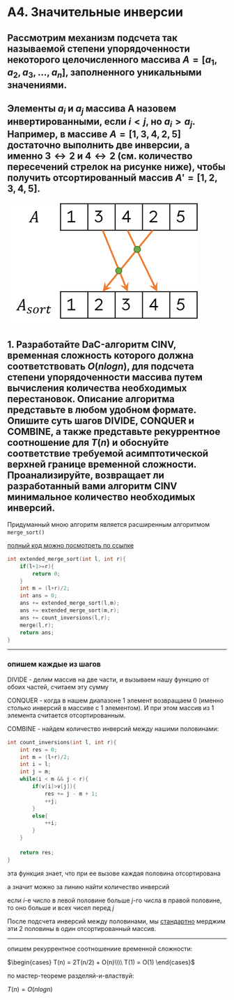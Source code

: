 # А4. Значительные инверсии

## Рассмотрим механизм подсчета так называемой степени упорядоченности некоторого целочисленного массива $A = [a_1, a_2, a_3, ..., a_n]$, заполненного уникальными значениями.

## Элементы $a_i$ и $a_j$ массива A назовем инвертированными, если $i < j$, но $a_i > a_j$. Например, в массиве $A = [1, 3, 4, 2, 5]$  достаточно выполнить две инверсии, а именно $3 ↔ 2$ и $4 ↔ 2$  (см. количество пересечений стрелок на рисунке ниже), чтобы получить отсортированный массив $A' = [1, 2, 3, 4, 5]$.

![alt text](assets/image-2.png)

## 1. Разработайте DaC-алгоритм CINV, временная сложность которого должна соответствовать $O(n log n)$, для подсчета степени упорядоченности массива путем вычисления количества необходимых перестановок. Описание алгоритма представьте в любом удобном формате. Опишите суть шагов DIVIDE, CONQUER и COMBINE, а также представьте рекуррентное соотношение для $T(n)$ и обоснуйте соответствие требуемой асимптотической верхней границе временной сложности. Проанализируйте, возвращает ли разработанный вами алгоритм СINV минимальное количество необходимых инверсий.

Придуманный мною алгоритм является расширенным алгоритмом ```merge_sort()```

[полный код можно посмотреть по ссылке](https://github.com/Babushkin05/HSE_SE_ALGO/blob/main/BDZ2/A4-annex.cpp)



```cpp
int extended_merge_sort(int l, int r){
    if(l+1>=r){ 
        return 0;
    }
    int m = (l+r)/2;
    int ans = 0;
    ans += extended_merge_sort(l,m);
    ans += extended_merge_sort(m,r);
    ans += count_inversions(l,r);
    merge(l,r);
    return ans;
}
```
-----
### опишем каждые из шагов

DIVIDE - делим массив на две части, и вызываем нашу функцию от обоих частей, считаем эту сумму 

CONQUER - когда в нашем диапазоне 1 элемент возвращаем 0 (именно столько инверсий в массиве с 1 элементом). И при этом массив из 1 элемента считается отсортированным.

COMBINE - найдем количество инверсий между нашими половинами:


```cpp
int count_inversions(int l, int r){
    int res = 0;
    int m = (l+r)/2;
    int i = l;
    int j = m;
    while(i < m && j < r){
        if(v[i]>v[j]){
            res += j - m + 1;
            ++j;
        }
        else{
            ++i;
        }
    }

    return res;
}
```

эта функция знает, что при ее вызове каждая половина отсортирована

а значит можно за линию найти количество инверсий

если $i$-е число в левой половине больше $j$-го числа в правой половине, то оно больше и всех чисел перед $j$

После подсчета инверсий между половинами, мы [стандартно](https://github.com/Babushkin05/HSE_SE_ALGO/blob/main/BDZ2/A4-annex.cpp) мерджим эти 2 половины в один отсортированный массив.

----

опишем рекуррентное соотношениие временной сложности:

$\begin{cases}
T(n) = 2T(n/2) + O(n)\\\\
T(1) = O(1)
\end{cases}$

по мастер-теореме разделяй-и-властвуй:

$T(n) = O(nlogn)$